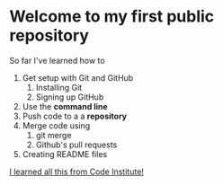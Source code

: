 # Welcome to my first public repository

So far I've learned how to
1. Get setup with Git and GitHub
	1. Installing Git
	1. Signing up GitHub
1. Use the **command line**
1. Push code to a a **repository**
1. Merge code using 
	1. git merge
	1. Github's pull requests
1. Creating README files

[I learned all this from Code Institute!](http://codeinstitute.net)